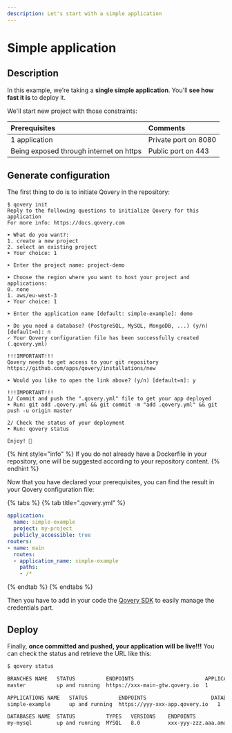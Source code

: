 ```yaml
---
description: Let's start with a simple application
---
```


# Simple application

## Description

In this example, we're taking a **single simple application**. You'll **see how fast it is** to deploy it.

We'll start new project with those constraints:

| Prerequisites | Comments |
| :--- | :--- |
| 1 application | Private port on 8080 |
| Being exposed through internet on https | Public port on 443 |

## Generate configuration

The first thing to do is to initiate Qovery in the repository:

```text
$ qovery init
Reply to the following questions to initialize Qovery for this application
For more info: https://docs.qovery.com

➤ What do you want?:
1. create a new project
2. select an existing project
➤ Your choice: 1

➤ Enter the project name: project-demo

➤ Choose the region where you want to host your project and applications:
0. none
1. aws/eu-west-3
➤ Your choice: 1

➤ Enter the application name [default: simple-example]: demo

➤ Do you need a database? (PostgreSQL, MySQL, MongoDB, ...) (y/n) [default=n]: n
✓ Your Qovery configuration file has been successfully created (.qovery.yml)

!!!IMPORTANT!!!
Qovery needs to get access to your git repository
https://github.com/apps/qovery/installations/new

➤ Would you like to open the link above? (y/n) [default=n]: y

!!!IMPORTANT!!!
1/ Commit and push the ".qovery.yml" file to get your app deployed
➤ Run: git add .qovery.yml && git commit -m "add .qovery.yml" && git push -u origin master

2/ Check the status of your deployment
➤ Run: qovery status

Enjoy! 👋
```

{% hint style="info" %}
If you do not already have a Dockerfile in your repository, one will be suggested according to your repository content.
{% endhint %}

Now that you have declared your prerequisites, you can find the result in your Qovery configuration file:

{% tabs %}
{% tab title=".qovery.yml" %}
```yaml
application:
  name: simple-example
  project: my-project
  publicly_accessible: true
routers:
- name: main
  routes:
  - application_name: simple-example
    paths:
    - /*
```
{% endtab %}
{% endtabs %}

Then you have to add in your code the [Qovery SDK]() to easily manage the credentials part.

## Deploy

Finally, **once committed and pushed, your application will be live!!!** You can check the status and retrieve the URL like this:

```bash
$ qovery status

BRANCHES NAME	STATUS        	ENDPOINTS                       APPLICATIONS	DATABASES	BROKERS	STORAGE 
master       	up and running	https://xxx-main-gtw.qovery.io	1           	1        	0      	0      	

APPLICATIONS NAME	STATUS        	ENDPOINTS                     DATABASES	BROKERS	STORAGE 
simple-example   	up and running	https://yyy-xxx-app.qovery.io	1        	0      	0      	

DATABASES NAME	STATUS        	TYPES	VERSIONS	ENDPOINTS                     PORTS	USERNAME 	PASSWORDS       	APPLICATIONS   
my-mysql      	up and running	MYSQL	8.0     	xxx-yyy-zzz.aaa.amazonaws.com	3306 	username	password	        simple-example	

```

